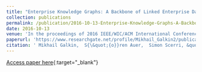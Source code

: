 ```yaml
---
title: "Enterprise Knowledge Graphs: A Backbone of Linked Enterprise Data"
collection: publications
permalink: /publication/2016-10-13-Enterprise-Knowledge-Graphs-A-Backbone-of-Linked-Enterprise-Data
date: 2016-10-13
venue: 'In the proceedings of 2016 IEEE/WIC/ACM International Conference on Web Intelligence, WI 2016, Omaha, NE, USA, October 13-16, 2016'
paperurl: 'https://www.researchgate.net/profile/Mikhail_Galkin2/publication/303459555_Enterprise_Knowledge_Graphs_A_Backbone_of_Linked_Enterprise_Data/links/574427dd08ae298602f0fed0/Enterprise-Knowledge-Graphs-A-Backbone-of-Linked-Enterprise-Data.pdf'
citation: ' Mikhail Galkin,  S{\&quot;{o}}ren Auer,  Simon Scerri, &quot;Enterprise Knowledge Graphs: A Backbone of Linked Enterprise Data.&quot; In the proceedings of 2016 IEEE/WIC/ACM International Conference on Web Intelligence, WI 2016, Omaha, NE, USA, October 13-16, 2016, 2016.'
---
```

[Access paper here](https://www.researchgate.net/profile/Mikhail_Galkin2/publication/303459555_Enterprise_Knowledge_Graphs_A_Backbone_of_Linked_Enterprise_Data/links/574427dd08ae298602f0fed0/Enterprise-Knowledge-Graphs-A-Backbone-of-Linked-Enterprise-Data.pdf){:target="_blank"}
